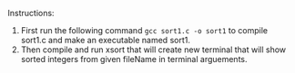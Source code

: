 Instructions:
1. First run the following command `gcc sort1.c -o sort1` to compile sort1.c and make an executable named sort1.
2. Then compile and run xsort that will create new terminal that will show sorted integers from given fileName in terminal arguements.
